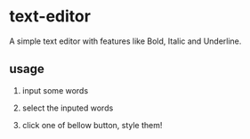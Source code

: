 # text-editor

A simple text editor with features like Bold, Italic and Underline.

## usage

1. input some words

2. select the inputed words

3. click one of bellow button, style them!
